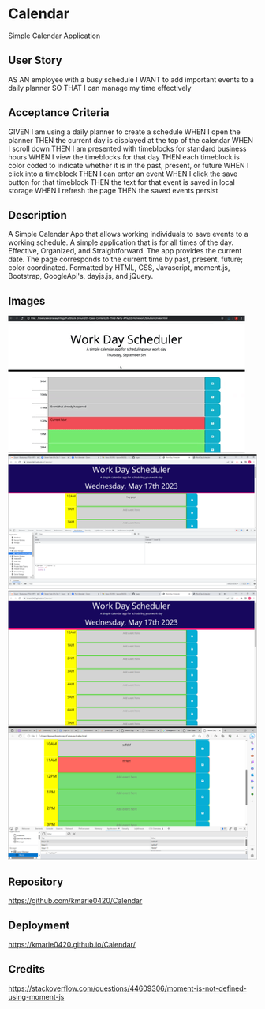 # Calendar

Simple Calendar Application

## User Story

AS AN employee with a busy schedule
I WANT to add important events to a daily planner
SO THAT I can manage my time effectively

## Acceptance Criteria

GIVEN I am using a daily planner to create a schedule
WHEN I open the planner
THEN the current day is displayed at the top of the calendar
WHEN I scroll down
THEN I am presented with timeblocks for standard business hours
WHEN I view the timeblocks for that day
THEN each timeblock is color coded to indicate whether it is in the past, present, or future
WHEN I click into a timeblock
THEN I can enter an event
WHEN I click the save button for that timeblock
THEN the text for that event is saved in local storage
WHEN I refresh the page
THEN the saved events persist

## Description

A Simple Calendar App that allows working individuals to save events to a working schedule. 
A simple application that is for all times of the day.
Effective, Organized, and Straightforward.
The app provides the current date.
The page corresponds to the current time by past, present, future; color coordinated.
Formatted by HTML, CSS, Javascript, moment.js, Bootstrap, GoogleApi's, dayjs.js, and jQuery. 

## Images

![Alt text](images/05-third-party-apis-homework-demo.gif)
![Alt text](images/2023-05-17%20(1).png)
![Alt text](images/2023-05-17.png)
![Alt text](images/2023-05-18.png)

## Repository

https://github.com/kmarie0420/Calendar

## Deployment

https://kmarie0420.github.io/Calendar/

## Credits

https://stackoverflow.com/questions/44609306/moment-is-not-defined-using-moment-js
